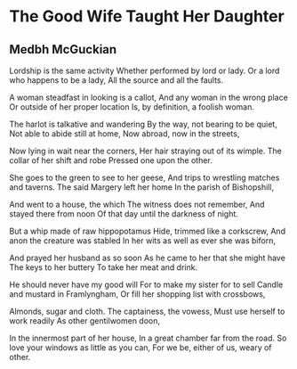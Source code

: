 # The Good Wife Taught Her Daughter
## Medbh McGuckian
Lordship is the same activity
Whether performed by lord or lady.
Or a lord who happens to be a lady,
All the source and all the faults.

A woman steadfast in looking is a callot,
And any woman in the wrong place
Or outside of her proper location
Is, by definition, a foolish woman.

The harlot is talkative and wandering
By the way, not bearing to be quiet,
Not able to abide still at home,
Now abroad, now in the streets,

Now lying in wait near the corners,
Her hair straying out of its wimple.
The collar of her shift and robe
Pressed one upon the other.

She goes to the green to see to her geese,
And trips to wrestling matches and taverns.
The said Margery left her home
In the parish of Bishopshill,

And went to a house, the which
The witness does not remember,
And stayed there from noon
Of that day until the darkness of night.

But a whip made of raw hippopotamus
Hide, trimmed like a corkscrew,
And anon the creature was stabled
In her wits as well as ever she was biforn,

And prayed her husband as so soon
As he came to her that she might have
The keys to her buttery
To take her meat and drink.

He should never have my good will
For to make my sister for to sell
Candle and mustard in Framlyngham,
Or fill her shopping list with crossbows,

Almonds, sugar and cloth.
The captainess, the vowess,
Must use herself to work readily
As other gentilwomen doon,

In the innermost part of her house,
In a great chamber far from the road.
So love your windows as little as you can,
For we be, either of us, weary of other.